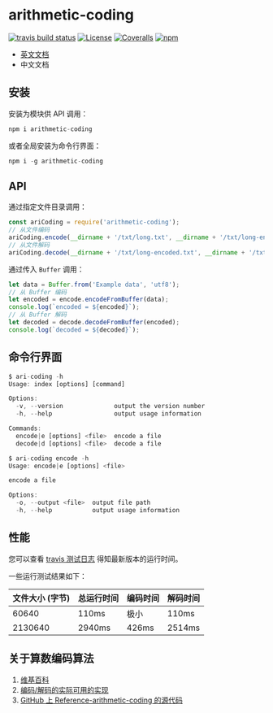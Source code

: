 # arithmetic-coding

<a href="https://travis-ci.com/upupming/arithmetic-coding/builds"><img src="https://img.shields.io/travis/com/upupming/arithmetic-coding.svg?style=popout-square" alt="travis build status"></a>
<a href="https://github.com/upupming/arithmetic-coding/blob/master/LICENSE"><img src="https://img.shields.io/github/license/mashape/apistatus.svg?style=popout-square" alt="License"></a>
<a href="https://coveralls.io/github/upupming/arithmetic-coding?branch=master"><img src="https://img.shields.io/coveralls/github/upupming/arithmetic-coding.svg?style=popout-square" alt="Coveralls"></a>
<a href="https://www.npmjs.com/package/arithmetic-coding"><img src="https://img.shields.io/npm/v/arithmetic-coding.svg?style=flat-square" alt="npm"></a>

- [英文文档](./README.md)
- 中文文档

## 安装

安装为模块供 API 调用：

```js
npm i arithmetic-coding
```

或者全局安装为命令行界面：

```js
npm i -g arithmetic-coding
```

## API

通过指定文件目录调用：

```js
const ariCoding = require('arithmetic-coding');
// 从文件编码
ariCoding.encode(__dirname + '/txt/long.txt', __dirname + '/txt/long-encoded.txt');
// 从文件解码
ariCoding.decode(__dirname + '/txt/long-encoded.txt', __dirname + '/txt/long-decoded.txt');
```

通过传入 `Buffer` 调用：

```js
let data = Buffer.from('Example data', 'utf8');
// 从 Buffer 编码
let encoded = encode.encodeFromBuffer(data);
console.log(`encoded = ${encoded}`);
// 从 Buffer 解码
let decoded = decode.decodeFromBuffer(encoded);
console.log(`decoded = ${decoded}`);
```

## 命令行界面

```js
$ ari-coding -h
Usage: index [options] [command]

Options:
  -v, --version              output the version number
  -h, --help                 output usage information

Commands:
  encode|e [options] <file>  encode a file
  decode|d [options] <file>  decode a file

$ ari-coding encode -h
Usage: encode|e [options] <file>

encode a file

Options:
  -o, --output <file>  output file path
  -h, --help           output usage information
```

## 性能

您可以查看 [travis 测试日志](https://travis-ci.com/upupming/arithmetic-coding) 得知最新版本的运行时间。

一些运行测试结果如下：

| 文件大小 (字节) | 总运行时间 | 编码时间 | 解码时间 |
| --------------- | ---------- | -------- | -------- |
| 60640           | 110ms      | 极小     | 110ms    |
| 2130640         | 2940ms     | 426ms    | 2514ms   |

## 关于算数编码算法

1. [维基百科](https://en.wikipedia.org/wiki/Arithmetic_coding)
2. [编码/解码的实际可用的实现](http://www.drdobbs.com/cpp/data-compression-with-arithmetic-encodin/240169251)
3. [GitHub 上 Reference-arithmetic-coding 的源代码](https://github.com/nayuki/Reference-arithmetic-coding)